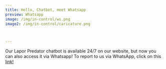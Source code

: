 ```yaml
---
title: Hello, Chatbot, meet Whatsapp
preview: Whatsapp
image: /img/in-control/ws.png
image2: /img/in-control/caricature.png



---
```


Our Lapor Predator chatbot is available 24/7 on our website, but now you can also access it via Whatsapp! To report to us via WhatsApp, click on this [link!](https://meet.google.com/yow-uoki-hfi?authuser=7)


